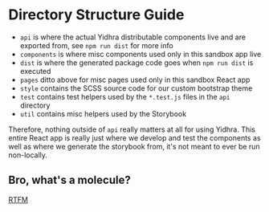 # Directory Structure Guide

- `api` is where the actual Yidhra distributable components live and are exported from, see `npm run dist` for more info
- `components` is where misc components used only in this sandbox app live
- `dist` is where the generated package code goes when `npm run dist` is executed 
- `pages` ditto above for misc pages used only in this sandbox React app
- `style` contains the SCSS source code for our custom bootstrap theme
- `test` contains test helpers used by the `*.test.js` files in the `api` directory
- `util` contains misc helpers used by the Storybook

Therefore, nothing outside of `api` really matters at all for using Yidhra. This entire React app is really just where
we develop and test the components as well as where we generate the storybook from, it's not meant to ever be run non-locally.

## Bro, what's a molecule?

[RTFM](http://atomicdesign.bradfrost.com/)

